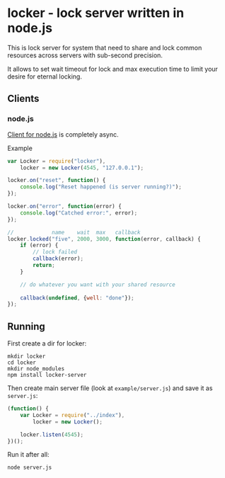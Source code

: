 locker - lock server written in node.js
===========================

This is lock server for system that need to share and lock common resources across servers with sub-second precision.

It allows to set wait timeout for lock and max execution time to limit your desire for eternal locking.

## Clients

### node.js

[Client for node.js](https://github.com/bobrik/node-locker) is completely async.

Example

```javascript
var Locker = require("locker"),
    locker = new Locker(4545, "127.0.0.1");

locker.on("reset", function() {
    console.log("Reset happened (is server running?)");
});

locker.on("error", function(error) {
    console.log("Catched error:", error);
});

//            name    wait  max   callback
locker.locked("five", 2000, 3000, function(error, callback) {
    if (error) {
        // lock failed
        callback(error);
        return;
    }

    // do whatever you want with your shared resource
    
    callback(undefined, {well: "done"});
});
```

## Running

First create a dir for locker:

```
mkdir locker
cd locker
mkdir node_modules
npm install locker-server
```

Then create main server file (look at `example/server.js`) and save it as `server.js`:

```javascript
(function() {
    var Locker = require("../index"),
        locker = new Locker();

    locker.listen(4545);
})();
```

Run it after all:

```
node server.js
```